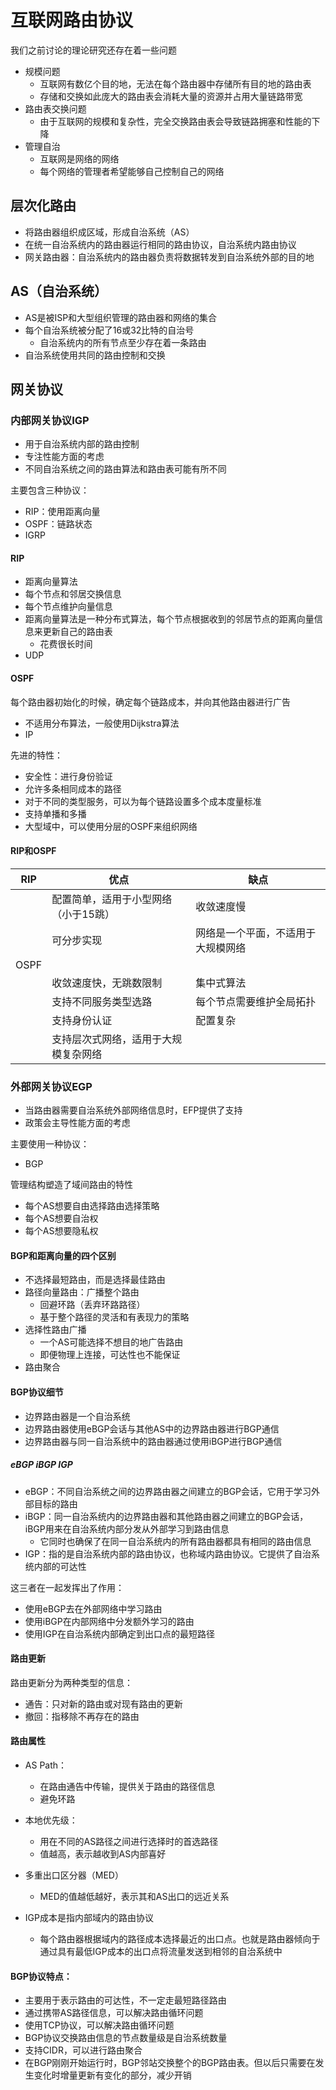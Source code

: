 # 互联网路由协议

我们之前讨论的理论研究还存在着一些问题

+ 规模问题
  + 互联网有数亿个目的地，无法在每个路由器中存储所有目的地的路由表
  + 存储和交换如此庞大的路由表会消耗大量的资源并占用大量链路带宽
+ 路由表交换问题
  + 由于互联网的规模和复杂性，完全交换路由表会导致链路拥塞和性能的下降
+ 管理自治
  + 互联网是网络的网络
  + 每个网络的管理者希望能够自己控制自己的网络



## 层次化路由

+ 将路由器组织成区域，形成自治系统（AS）
+ 在统一自治系统内的路由器运行相同的路由协议，自治系统内路由协议
+ 网关路由器：自治系统内的路由器负责将数据转发到自治系统外部的目的地





## AS（自治系统）

+ AS是被ISP和大型组织管理的路由器和网络的集合
+ 每个自治系统被分配了16或32比特的自治号
  + 自治系统内的所有节点至少存在着一条路由
+ 自治系统使用共同的路由控制和交换



## 网关协议

### 内部网关协议IGP

+ 用于自治系统内部的路由控制
+ 专注性能方面的考虑
+ 不同自治系统之间的路由算法和路由表可能有所不同



主要包含三种协议：

+ RIP：使用距离向量
+ OSPF：链路状态
+ IGRP



#### RIP

+ 距离向量算法
+ 每个节点和邻居交换信息
+ 每个节点维护向量信息
+ 距离向量算法是一种分布式算法，每个节点根据收到的邻居节点的距离向量信息来更新自己的路由表
  + 花费很长时间
+ UDP



#### OSPF

每个路由器初始化的时候，确定每个链路成本，并向其他路由器进行广告

+ 不适用分布算法，一般使用Dijkstra算法
+ IP



先进的特性：

+ 安全性：进行身份验证
+ 允许多条相同成本的路径
+ 对于不同的类型服务，可以为每个链路设置多个成本度量标准
+ 支持单播和多播
+ 大型域中，可以使用分层的OSPF来组织网络



#### RIP和OSPF

| RIP  | 优点                                 | 缺点                               |
| ---- | ------------------------------------ | ---------------------------------- |
|      | 配置简单，适用于小型网络（小于15跳） | 收敛速度慢                         |
|      | 可分步实现                           | 网络是一个平面，不适用于大规模网络 |
| OSPF |                                      |                                    |
|      | 收敛速度快，无跳数限制               | 集中式算法                         |
|      | 支持不同服务类型选路                 | 每个节点需要维护全局拓扑           |
|      | 支持身份认证                         | 配置复杂                           |
|      | 支持层次式网络，适用于大规模复杂网络 |                                    |





### 外部网关协议EGP

+ 当路由器需要自治系统外部网络信息时，EFP提供了支持
+ 政策会主导性能方面的考虑



主要使用一种协议：

+ BGP



管理结构塑造了域间路由的特性

+ 每个AS想要自由选择路由选择策略
+ 每个AS想要自治权
+ 每个AS想要隐私权



#### BGP和距离向量的四个区别

+ 不选择最短路由，而是选择最佳路由
+ 路径向量路由：广播整个路由
  + 回避环路（丢弃环路路径）
  + 基于整个路径的灵活和有表现力的策略
+ 选择性路由广播
  + 一个AS可能选择不想目的地广告路由
  + 即便物理上连接，可达性也不能保证
+ 路由聚合



#### BGP协议细节

+ 边界路由器是一个自治系统
+ 边界路由器使用eBGP会话与其他AS中的边界路由器进行BGP通信
+ 边界路由器与同一自治系统中的路由器通过使用iBGP进行BGP通信



##### eBGP iBGP IGP

+ eBGP：不同自治系统之间的边界路由器之间建立的BGP会话，它用于学习外部目标的路由
+ iBGP：同一自治系统内的边界路由器和其他路由器之间建立的BGP会话，iBGP用来在自治系统内部分发从外部学习到路由信息
  + 它同时也确保了在同一自治系统内的所有路由器都具有相同的路由信息
+ IGP：指的是自治系统内部的路由协议，也称域内路由协议。它提供了自治系统内部的可达性



这三者在一起发挥出了作用：

+ 使用eBGP去在外部网络中学习路由
+ 使用iBGP在内部网络中分发额外学习的路由
+ 使用IGP在自治系统内部确定到出口点的最短路径



#### 路由更新

路由更新分为两种类型的信息：

+ 通告：只对新的路由或对现有路由的更新
+ 撤回：指移除不再存在的路由





####  路由属性

+ AS Path：	
  + 在路由通告中传输，提供关于路由的路径信息
  + 避免环路
+ 本地优先级：
  + 用在不同的AS路径之间进行选择时的首选路径
  + 值越高，表示越收到AS内部喜好

+ 多重出口区分器（MED）
  + MED的值越低越好，表示其和AS出口的远近关系
+ IGP成本是指内部域内的路由协议
  + 每个路由器根据域内的路径成本选择最近的出口点。也就是路由器倾向于通过具有最低IGP成本的出口点将流量发送到相邻的自治系统中



#### BGP协议特点：

+ 主要用于表示路由的可达性，不一定走最短路径路由 
+ 通过携带AS路径信息，可以解决路由循环问题
+ 使用TCP协议，可以解决路由循环问题
+ BGP协议交换路由信息的节点数量级是自治系统数量
+ 支持CIDR，可以进行路由聚合
+ 在BGP刚刚开始运行时，BGP邻站交换整个的BGP路由表。但以后只需要在发生变化时增量更新有变化的部分，减少开销



